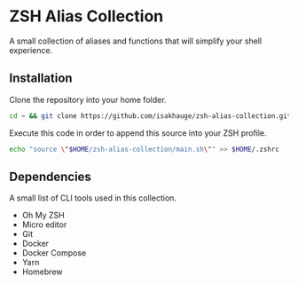 # ZSH Alias Collection
A small collection of aliases and functions that will simplify your shell experience.
## Installation
Clone the repository into your home folder.
```bash
cd ~ && git clone https://github.com/isakhauge/zsh-alias-collection.git
```
Execute this code in order to append this source into your ZSH profile.
```bash
echo "source \"$HOME/zsh-alias-collection/main.sh\"" >> $HOME/.zshrc
```
## Dependencies
A small list of CLI tools used in this collection.
* Oh My ZSH
* Micro editor
* Git
* Docker
* Docker Compose
* Yarn
* Homebrew